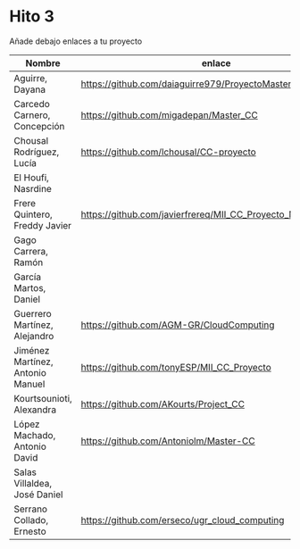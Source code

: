 # Hito 3

Añade debajo enlaces a tu proyecto

| Nombre                           |  enlace  | version | Comprobado | 
|----------------------------------|----------|---------| ---------- |
| Aguirre, Dayana                  | https://github.com/daiaguirre979/ProyectoMasterCC |1 | :white_check_mark: erseco |
| Carcedo Carnero, Concepción      | https://github.com/migadepan/Master_CC | 2 | |
| Chousal Rodríguez, Lucía         | https://github.com/lchousal/CC-proyecto |1 | |
| El Houfi, Nasrdine               | | |
| Frere Quintero, Freddy Javier    | https://github.com/javierfrereq/MII_CC_Proyecto_MicroServicios| 1 | |
| Gago Carrera, Ramón              | | | |
| García Martos, Daniel            | | |
| Guerrero Martínez, Alejandro     | https://github.com/AGM-GR/CloudComputing | 1 |:white_check_mark: Antoniolm |
| Jiménez Martínez, Antonio Manuel | https://github.com/tonyESP/MII_CC_Proyecto | 19 | |
| Kourtsounioti, Alexandra         | https://github.com/AKourts/Project_CC | 2 | :white_check_mark: tonyESP |
| López Machado, Antonio David     | https://github.com/Antoniolm/Master-CC | 1 | :white_check_mark: AGM-GR |
| Salas Villaldea, José Daniel     | | |
| Serrano Collado, Ernesto         | https://github.com/erseco/ugr_cloud_computing | 2 | |



